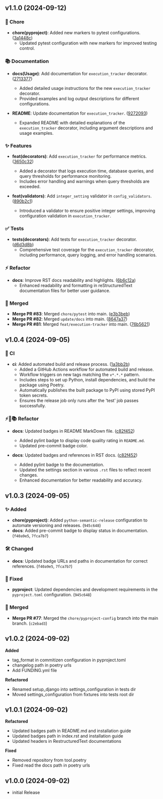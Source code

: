 ## v1.1.0 (2024-09-12)

### 🔧 Chore
- **chore(pyproject)**: Added new markers to pytest configurations. ([3a1448c](https://github.com/lazarus-org/django_logging/commit/3a1448c))
  - Updated pytest configuration with new markers for improved testing control.

### 📚 Documentation
- **docs(Usage)**: Add documentation for `execution_tracker` decorator. ([2713377](https://github.com/lazarus-org/django_logging/commit/2713377))
  - Added detailed usage instructions for the new `execution_tracker` decorator.
  - Provided examples and log output descriptions for different configurations.

- **README**: Update documentation for `execution_tracker`. ([9272093](https://github.com/lazarus-org/django_logging/commit/9272093))
  - Expanded README with detailed explanations of the `execution_tracker` decorator, including argument descriptions and usage examples.

### ✨ Features
- **feat(decorators)**: Add `execution_tracker` for performance metrics. ([3650c32](https://github.com/lazarus-org/django_logging/commit/3650c32))
  - Added a decorator that logs execution time, database queries, and query thresholds for performance monitoring.
  - Includes error handling and warnings when query thresholds are exceeded.

- **feat(validators)**: Add `integer_setting` validator in `config_validators`. ([890b2c1](https://github.com/lazarus-org/django_logging/commit/890b2c1))
  - Introduced a validator to ensure positive integer settings, improving configuration validation in `execution_tracker`.

### ✅ Tests
- **tests(decorators)**: Add tests for `execution_tracker` decorator. ([d6d3d8b](https://github.com/lazarus-org/django_logging/commit/d6d3d8b))
  - Comprehensive test coverage for the `execution_tracker` decorator, including performance, query logging, and error handling scenarios.

### ⚡ Refactor
- **docs**: Improve RST docs readability and highlights. ([6b6c12a](https://github.com/lazarus-org/django_logging/commit/6b6c12a))
  - Enhanced readability and formatting in reStructuredText documentation files for better user guidance.

### 🔀 Merged
- **Merge PR #83**: Merged `chore/pytest` into main. ([e3b3beb](https://github.com/lazarus-org/django_logging/commit/e3b3beb))
- **Merge PR #82**: Merged `update/docs` into main. ([8647a37](https://github.com/lazarus-org/django_logging/8647a37))
- **Merge PR #81**: Merged `feat/execution-tracker` into main. ([76b5621](https://github.com/lazarus-org/django_logging/commit/76b5621))

## v1.0.4 (2024-09-05)

### 🚀 CI
- **ci**: Added automated build and release process. ([1a3bb2b](https://github.com/lazarus-org/django_logging/commit/1a3bb2b))
  - Added a GitHub Actions workflow for automated build and release.
  - Workflow triggers on new tags matching the `v*.*.*` pattern.
  - Includes steps to set up Python, install dependencies, and build the package using Poetry.
  - Automatically publishes the built package to PyPI using stored PyPI token secrets.
  - Ensures the release job only runs after the 'test' job passes successfully.

### ⚡️🔨📚 Refactor
- **docs**: Updated badges in README MarkDown file. ([c82f452](https://github.com/lazarus-org/django_logging/commit/c82f452))
  - Added pylint badge to display code quality rating in `README.md`.
  - Updated pre-commit badge color.

- **docs**: Updated badges and references in RST docs. ([c82f452](https://github.com/lazarus-org/django_logging/commit/c82f452))
  - Added pylint badge to the documentation.
  - Updated the settings section in various `.rst` files to reflect recent changes.
  - Enhanced documentation for better readability and accuracy.

## v1.0.3 (2024-09-05)
### ✨ Added
- **chore(pyproject)**: Added `python-semantic-release` configuration to automate versioning and releases. (`945c648`)
- **docs**: Added pre-commit badge to display status in documentation. (`f40a9e5`, `7fca7b7`)

### 🛠️ Changed
- **docs**: Updated badge URLs and paths in documentation for correct references. (`f40a9e5`, `7fca7b7`)

### 🐛 Fixed
- **pyproject**: Updated dependencies and development requirements in the `pyproject.toml` configuration. (`945c648`)

### 🔀 Merged
- **Merge PR #77**: Merged the `chore/pyproject-config` branch into the main branch. (`c2ebad3`)

## v1.0.2 (2024-09-02)
**Added**
- tag_format in commitizen configuration in pyproject.toml
- changelog path in poetry urls
- Add FUNDING.yml file

**Refactored**
- Renamed setup_django into settings_configuration in tests dir
- Moved settings_configuration from fixtures into tests root dir


## v1.0.1 (2024-09-02)
**Refactored**
- Updated badges path in README.md and installation guide
- Updated badges path in index.rst and installation guide
- Updated headers in RestructuredText documentations

**Fixed**
- Removed repository from tool.poetry
- Fixed read the docs path in poetry urls

## v1.0.0 (2024-09-02)
- initial Release
